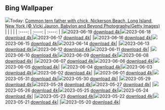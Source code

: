 ## Bing Wallpaper
![](./wallpaper/2023-06-19.jpg)Today: [Common tern father with chick, Nickerson Beach, Long Island, New York (© Vicki Jauron, Babylon and Beyond Photography/Getty Images)](./wallpaper/2023-06-19.jpg)
|      |      |      |
| :----: | :----: | :----: |
|![](./wallpaper/2023-06-19_sm.jpg)2023-06-19 [download 4k](./wallpaper/2023-06-19.jpg)|![](./wallpaper/2023-06-18_sm.jpg)2023-06-18 [download 4k](./wallpaper/2023-06-18.jpg)|![](./wallpaper/2023-06-17_sm.jpg)2023-06-17 [download 4k](./wallpaper/2023-06-17.jpg)|
|![](./wallpaper/2023-06-16_sm.jpg)2023-06-16 [download 4k](./wallpaper/2023-06-16.jpg)|![](./wallpaper/2023-06-15_sm.jpg)2023-06-15 [download 4k](./wallpaper/2023-06-15.jpg)|![](./wallpaper/2023-06-14_sm.jpg)2023-06-14 [download 4k](./wallpaper/2023-06-14.jpg)|
|![](./wallpaper/2023-06-13_sm.jpg)2023-06-13 [download 4k](./wallpaper/2023-06-13.jpg)|![](./wallpaper/2023-06-12_sm.jpg)2023-06-12 [download 4k](./wallpaper/2023-06-12.jpg)|![](./wallpaper/2023-06-11_sm.jpg)2023-06-11 [download 4k](./wallpaper/2023-06-11.jpg)|
|![](./wallpaper/2023-06-10_sm.jpg)2023-06-10 [download 4k](./wallpaper/2023-06-10.jpg)|![](./wallpaper/2023-06-09_sm.jpg)2023-06-09 [download 4k](./wallpaper/2023-06-09.jpg)|![](./wallpaper/2023-06-08_sm.jpg)2023-06-08 [download 4k](./wallpaper/2023-06-08.jpg)|
|![](./wallpaper/2023-06-07_sm.jpg)2023-06-07 [download 4k](./wallpaper/2023-06-07.jpg)|![](./wallpaper/2023-06-06_sm.jpg)2023-06-06 [download 4k](./wallpaper/2023-06-06.jpg)|![](./wallpaper/2023-06-05_sm.jpg)2023-06-05 [download 4k](./wallpaper/2023-06-05.jpg)|
|![](./wallpaper/2023-06-04_sm.jpg)2023-06-04 [download 4k](./wallpaper/2023-06-04.jpg)|![](./wallpaper/2023-06-03_sm.jpg)2023-06-03 [download 4k](./wallpaper/2023-06-03.jpg)|![](./wallpaper/2023-06-02_sm.jpg)2023-06-02 [download 4k](./wallpaper/2023-06-02.jpg)|
|![](./wallpaper/2023-06-01_sm.jpg)2023-06-01 [download 4k](./wallpaper/2023-06-01.jpg)|![](./wallpaper/2023-05-31_sm.jpg)2023-05-31 [download 4k](./wallpaper/2023-05-31.jpg)|![](./wallpaper/2023-05-30_sm.jpg)2023-05-30 [download 4k](./wallpaper/2023-05-30.jpg)|
|![](./wallpaper/2023-05-29_sm.jpg)2023-05-29 [download 4k](./wallpaper/2023-05-29.jpg)|![](./wallpaper/2023-05-28_sm.jpg)2023-05-28 [download 4k](./wallpaper/2023-05-28.jpg)|![](./wallpaper/2023-05-27_sm.jpg)2023-05-27 [download 4k](./wallpaper/2023-05-27.jpg)|
|![](./wallpaper/2023-05-26_sm.jpg)2023-05-26 [download 4k](./wallpaper/2023-05-26.jpg)|![](./wallpaper/2023-05-25_sm.jpg)2023-05-25 [download 4k](./wallpaper/2023-05-25.jpg)|![](./wallpaper/2023-05-24_sm.jpg)2023-05-24 [download 4k](./wallpaper/2023-05-24.jpg)|
|![](./wallpaper/2023-05-23_sm.jpg)2023-05-23 [download 4k](./wallpaper/2023-05-23.jpg)|![](./wallpaper/2023-05-22_sm.jpg)2023-05-22 [download 4k](./wallpaper/2023-05-22.jpg)|![](./wallpaper/2023-05-21_sm.jpg)2023-05-21 [download 4k](./wallpaper/2023-05-21.jpg)|
|![](./wallpaper/2023-05-20_sm.jpg)2023-05-20 [download 4k](./wallpaper/2023-05-20.jpg)|